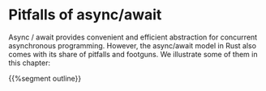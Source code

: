 # Pitfalls of async/await

Async / await provides convenient and efficient abstraction for concurrent
asynchronous programming. However, the async/await model in Rust also comes with
its share of pitfalls and footguns. We illustrate some of them in this chapter:

{{%segment outline}}
